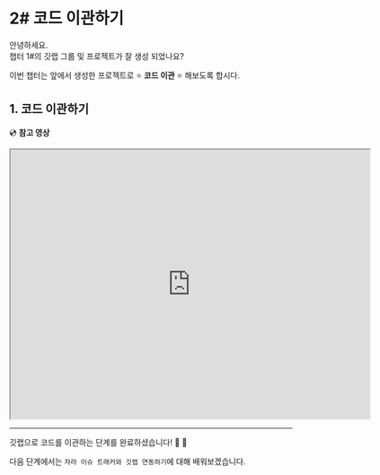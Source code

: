 # 2# 코드 이관하기

안녕하세요.  
챕터 1#의 깃랩 그룹 및 프로젝트가 잘 생성 되었나요?

이번 챕터는 앞에서 생성한 프로젝트로 :star: **코드 이관** :star: 해보도록 합시다.


## 1. 코드 이관하기





:cd: **참고 영상**
<iframe src="https://drive.google.com/file/d/1bJPgj710-imWvvUiKMpZUV0BkdK72F2m/preview" width="640" height="480"></iframe>

---

깃랩으로 코드를 이관하는 단계를 완료하셨습니다!   :clap:  :clap:  

다음 단계에서는 `자라 이슈 트래커와 깃랩 연동하기`에 대해 배워보겠습니다.  
